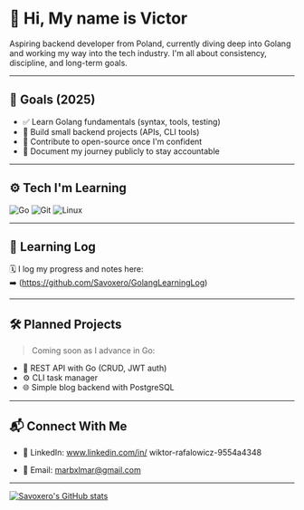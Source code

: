 # 👋 Hi, My name is Victor

Aspiring backend developer from Poland, currently diving deep into Golang and working my way into the tech industry. I'm all about consistency, discipline, and long-term goals.

---

## 🎯 Goals (2025)

- ✅ Learn Golang fundamentals (syntax, tools, testing)
- 🚧 Build small backend projects (APIs, CLI tools)
- 🧱 Contribute to open-source once I'm confident
- 🧾 Document my journey publicly to stay accountable

---

## ⚙️ Tech I'm Learning

![Go](https://img.shields.io/badge/Go-00ADD8?style=flat-square&logo=go&logoColor=white)
![Git](https://img.shields.io/badge/Git-F05032?style=flat-square&logo=git&logoColor=white)
![Linux](https://img.shields.io/badge/Linux-FCC624?style=flat-square&logo=linux&logoColor=black)

---

## 📓 Learning Log

🗓 I log my progress and notes here:  
➡️ (https://github.com/Savoxero/GolangLearningLog) 

---

## 🛠 Planned Projects

> Coming soon as I advance in Go:

- 🧪 REST API with Go (CRUD, JWT auth)
- ⚙️ CLI task manager
- 🌐 Simple blog backend with PostgreSQL

---

## 📬 Connect With Me

- 💼 LinkedIn: www.linkedin.com/in/
wiktor-rafalowicz-9554a4348

- 📧 Email: marbxlmar@gmail.com

---

[![Savoxero's GitHub stats](https://github-readme-stats.vercel.app/api?username=Savoxero)](https://github.com/Savoxero/github-readme-stats)

